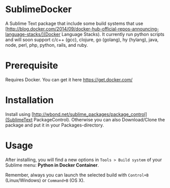 SublimeDocker
=============

A Sublime Text package that include some build systems that use [http://blog.docker.com/2014/09/docker-hub-official-repos-announcing-language-stacks/](Docker Language Stacks). It currently run python scripts and will soon support c/c++ (gcc), clojure, go (golang), hy (hylang), java, node, perl, php, python, rails, and ruby.

# Prerequisite

Requires Docker. You can get it here https://get.docker.com/

# Installation

Install using [http://wbond.net/sublime_packages/package_control](SublimeText PackageControl). Otherwise you can also Download/Clone the package and put it in your Packages-directory.

# Usage

After installing, you will find a new options in `Tools > Build system` of your Sublime menu: **Python in Docker Container**.

Remember, always you can launch the selected build with `Control+B` (Linux/Windows) or `Command+B` (OS X).

